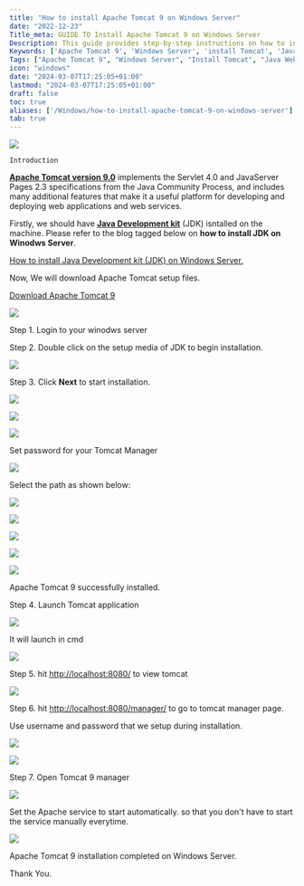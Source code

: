 ```yaml
---
title: "How to install Apache Tomcat 9 on Windows Server"
date: "2022-12-23"
Title_meta: GUIDE TO Install Apache Tomcat 9 on Windows Server
Description: This guide provides step-by-step instructions on how to install Apache Tomcat 9 on Windows Server. Learn how to download Tomcat, configure Java environment variables, set up Tomcat as a Windows service, and deploy web applications, enabling efficient Java web development and server management.
Keywords: ['Apache Tomcat 9', 'Windows Server', 'install Tomcat', 'Java web development', 'server configuration', 'web application deployment']
Tags: ["Apache Tomcat 9", "Windows Server", "Install Tomcat", "Java Web Development", "Server Configuration", "Web Application Deployment"]
icon: "windows"
date: "2024-03-07T17:25:05+01:00"
lastmod: "2024-03-07T17:25:05+01:00" 
draft: false
toc: true
aliases: ['/Windows/how-to-install-apache-tomcat-9-on-windows-server']
tab: true
---
```


![](images/How-to-install-Apache-Tomcat-9-on-Windows-Server_utho.jpg)

```
Introduction
```
[**Apache Tomcat version 9.0**](https://tomcat.apache.org/tomcat-9.0-doc/index.html) implements the Servlet 4.0 and JavaServer Pages 2.3 specifications from the Java Community Process, and includes many additional features that make it a useful platform for developing and deploying web applications and web services.

Firstly, we should have **[Java Development kit](https://en.wikipedia.org/wiki/Java_Development_Kit)** (JDK) isntalled on the machine. Please refer to the blog tagged below on **how to install JDK on Winodws Server**.

[How to install Java Development kit (JDK) on Windows Server.](https://utho.com/docs/tutorial/how-to-install-java-development-kit-on-windows-server/)

Now, We will download Apache Tomcat setup files.

[Download Apache Tomcat 9](https://tomcat.apache.org/download-90.cgi)

![](images/Screenshot_1-29-1024x574.png)

Step 1. Login to your winodws server

Step 2. Double click on the setup media of JDK to begin installation.

![](images/Screenshot_2-34-1024x548.png)

Step 3. Click **Next** to start installation.

![](images/Screenshot_3-27.png)

![](images/Screenshot_4-30.png)

![](images/Screenshot_5-24.png)

Set password for your Tomcat Manager

![](images/Screenshot_6-23.png)

Select the path as shown below:

![](images/Screenshot_7-19.png)

![](images/Screenshot_8-19.png)

![](images/Screenshot_9-15.png)

![](images/Screenshot_10-9.png)

![](images/Screenshot_11-9.png)

Apache Tomcat 9 successfully installed.

Step 4. Launch Tomcat application

![](images/Screenshot_12-9-1024x550.png)

It will launch in cmd

![](images/Screenshot_13-7-1024x596.png)

Step 5. hit [http://localhost:8080/](http://localhost:8080/) to view tomcat

![](images/Screenshot_14-5-1024x548.png)

Step 6. hit [http://localhost:8080/manager/](http://localhost:8080/manager/) to go to tomcat manager page.

Use username and password that we setup during installation.

![](images/Screenshot_15-5-1024x520.png)

![](images/Screenshot_16-4-1024x520.png)

Step 7. Open Tomcat 9 manager

![](images/Screenshot_17-3-1024x548.png)

Set the Apache service to start automatically. so that you don't have to start the service manually everytime.

![](images/Screenshot_18-3.png)

Apache Tomcat 9 installation completed on Windows Server.

Thank You.
